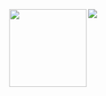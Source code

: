 
<div>
<img align="left" height="140" src="http://tiebapic.baidu.com/forum/w%3D580/sign=c29b9b9ba77eca80120539efa1229712/1f535d08b3de9c82a1d2c4377b81800a18d843db.jpg">
<img align="left" src="https://github-readme-stats.vercel.app/api?username=junhuanchen&hide_title=true&hide_border=true&show_icons=true&include_all_commits=true&line_height=21&bg_color=0,EC6C6C,FFD479,FFFC79,73FA79&theme=graywhite&locale=cn">
</div>
